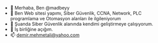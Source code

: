 - 👋 Merhaba, Ben @madbeyy
- 👀 Ben Web sitesi yapımı, Siber Güvenlik, CCNA, Network, PLC programlama ve Otomasyon alanları ile ilgileniyorum
- 🌱 Şuanda Siber Güvenlik alanında kendimi geliştirmeye çalışıyorum.
- 💞️ İş birliğine açığım.
- 📫 demir.mehmetali@yahoo.com
